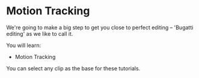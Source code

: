 # Motion Tracking

We're going to make a big step to get you close to perfect editing – 'Bugatti editing' as we like to call it.

You will learn:
- Motion Tracking

You can select any clip as the base for these tutorials.